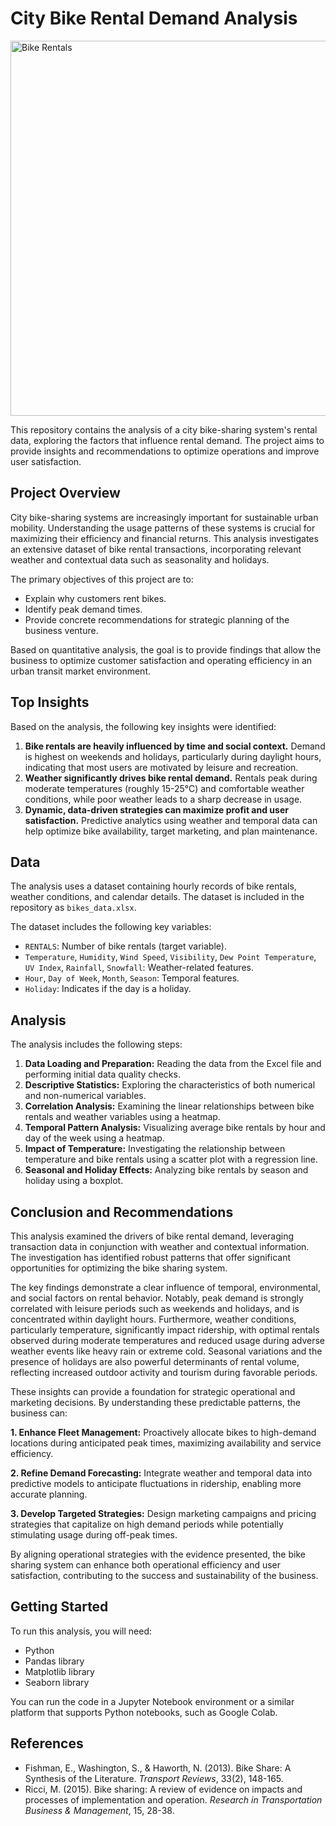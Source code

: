 # City Bike Rental Demand Analysis
<img src="https://images.unsplash.com/photo-1641503071262-112c37c6b915?q=80&w=1936&auto=format&fit=crop&ixlib=rb-4.1.0&ixid=M3wxMjA3fDB8MHxwaG90by1wYWdlfHx8fGVufDB8fHx8fA%3D%3D" alt="Bike Rentals" width="600">

This repository contains the analysis of a city bike-sharing system's rental data, exploring the factors that influence rental demand. The project aims to provide insights and recommendations to optimize operations and improve user satisfaction.

## Project Overview

City bike-sharing systems are increasingly important for sustainable urban mobility. Understanding the usage patterns of these systems is crucial for maximizing their efficiency and financial returns. This analysis investigates an extensive dataset of bike rental transactions, incorporating relevant weather and contextual data such as seasonality and holidays.

The primary objectives of this project are to:

*   Explain why customers rent bikes.
*   Identify peak demand times.
*   Provide concrete recommendations for strategic planning of the business venture.

Based on quantitative analysis, the goal is to provide findings that allow the business to optimize customer satisfaction and operating efficiency in an urban transit market environment.

## Top Insights

Based on the analysis, the following key insights were identified:

1.  **Bike rentals are heavily influenced by time and social context.** Demand is highest on weekends and holidays, particularly during daylight hours, indicating that most users are motivated by leisure and recreation.
2.  **Weather significantly drives bike rental demand.** Rentals peak during moderate temperatures (roughly 15-25°C) and comfortable weather conditions, while poor weather leads to a sharp decrease in usage.
3.  **Dynamic, data-driven strategies can maximize profit and user satisfaction.** Predictive analytics using weather and temporal data can help optimize bike availability, target marketing, and plan maintenance.

## Data

The analysis uses a dataset containing hourly records of bike rentals, weather conditions, and calendar details. The dataset is included in the repository as `bikes_data.xlsx`.

The dataset includes the following key variables:

*   `RENTALS`: Number of bike rentals (target variable).
*   `Temperature`, `Humidity`, `Wind Speed`, `Visibility`, `Dew Point Temperature`, `UV Index`, `Rainfall`, `Snowfall`: Weather-related features.
*   `Hour`, `Day of Week`, `Month`, `Season`: Temporal features.
*   `Holiday`: Indicates if the day is a holiday.

## Analysis

The analysis includes the following steps:

1.  **Data Loading and Preparation:** Reading the data from the Excel file and performing initial data quality checks.
2.  **Descriptive Statistics:** Exploring the characteristics of both numerical and non-numerical variables.
3.  **Correlation Analysis:** Examining the linear relationships between bike rentals and weather variables using a heatmap.
4.  **Temporal Pattern Analysis:** Visualizing average bike rentals by hour and day of the week using a heatmap.
5.  **Impact of Temperature:** Investigating the relationship between temperature and bike rentals using a scatter plot with a regression line.
6.  **Seasonal and Holiday Effects:** Analyzing bike rentals by season and holiday using a boxplot.

## Conclusion and Recommendations

This analysis examined the drivers of bike rental demand, leveraging transaction data in conjunction with weather and contextual information. The investigation has identified robust patterns that offer significant opportunities for optimizing the bike sharing system.

The key findings demonstrate a clear influence of temporal, environmental, and social factors on rental behavior. Notably, peak demand is strongly correlated with leisure periods such as weekends and holidays, and is concentrated within daylight hours. Furthermore, weather conditions, particularly temperature, significantly impact ridership, with optimal rentals observed during moderate temperatures and reduced usage during adverse weather events like heavy rain or extreme cold. Seasonal variations and the presence of holidays are also powerful determinants of rental volume, reflecting increased outdoor activity and tourism during favorable periods.

These insights can provide a foundation for strategic operational and marketing decisions. By understanding these predictable patterns, the business can:

**1. Enhance Fleet Management:** Proactively allocate bikes to high-demand locations during anticipated peak times, maximizing availability and service efficiency.

**2. Refine Demand Forecasting:** Integrate weather and temporal data into predictive models to anticipate fluctuations in ridership, enabling more accurate planning.

**3. Develop Targeted Strategies:** Design marketing campaigns and pricing strategies that capitalize on high demand periods while potentially stimulating usage during off-peak times.

By aligning operational strategies with the evidence presented, the bike sharing system can enhance both operational efficiency and user satisfaction, contributing to the success and sustainability of the business.

## Getting Started

To run this analysis, you will need:

*   Python
*   Pandas library
*   Matplotlib library
*   Seaborn library

You can run the code in a Jupyter Notebook environment or a similar platform that supports Python notebooks, such as Google Colab.

## References

*   Fishman, E., Washington, S., & Haworth, N. (2013). Bike Share: A Synthesis of the Literature. *Transport Reviews*, 33(2), 148-165.
*   Ricci, M. (2015). Bike sharing: A review of evidence on impacts and processes of implementation and operation. *Research in Transportation Business & Management*, 15, 28-38.
